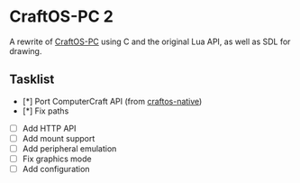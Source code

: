 # CraftOS-PC 2
A rewrite of [CraftOS-PC](https://github.com/MCJack123/craftos) using C and the original Lua API, as well as SDL for drawing.

## Tasklist
- [*] Port ComputerCraft API (from [craftos-native](https://github.com/MCJack123/craftos-native))
- [*] Fix paths
- [ ] Add HTTP API
- [ ] Add mount support
- [ ] Add peripheral emulation
- [ ] Fix graphics mode
- [ ] Add configuration